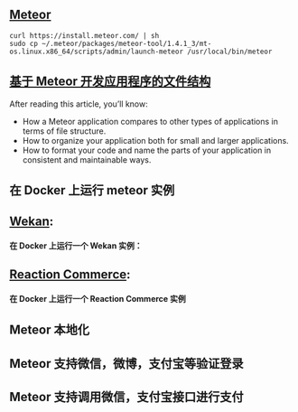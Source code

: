 ## [Meteor](https://www.meteor.com/install)

```
curl https://install.meteor.com/ | sh
sudo cp ~/.meteor/packages/meteor-tool/1.4.1_3/mt-os.linux.x86_64/scripts/admin/launch-meteor /usr/local/bin/meteor
```

## [基于 Meteor 开发应用程序的文件结构](https://guide.meteor.com/structure.html)

After reading this article, you’ll know:

*  How a Meteor application compares to other types of applications in terms of file structure.
*  How to organize your application both for small and larger applications.
*  How to format your code and name the parts of your application in consistent and maintainable ways.


## 在 Docker 上运行 meteor 实例

## [Wekan](https://github.com/wekan/wekan): 

#### 在 Docker 上运行一个 Wekan 实例：

## [Reaction Commerce](https://docs.reactioncommerce.com/): 

#### 在 Docker 上运行一个 Reaction Commerce 实例

## Meteor 本地化

## Meteor 支持微信，微博，支付宝等验证登录

## Meteor 支持调用微信，支付宝接口进行支付

